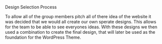 Design Selection Process

To allow all of the group members pitch all of there idea of the website it was decided that we would all create our own sperate designs. 
This allows for the team to be able to see everyones ideas.
With these designs we then used a combination to create the final design, that will later be used as the foundation for the WordPress Theme.
